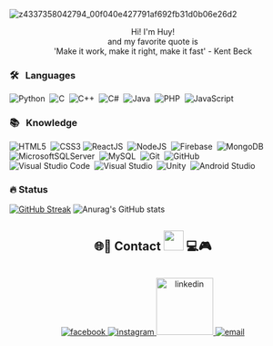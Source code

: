 

![z4337358042794_00f040e427791af692fb31d0b06e26d2](https://github.com/hooeiholigan/hooeiholigan/assets/91777779/c9858780-99c3-4dd0-8298-d941097d9aa3)

<!-- <h1 align="center">🌐📱     Hi , I'm Nguyen Minh Huy <img src="https://media.giphy.com/media/TEnXkcsHrP4YedChhA/giphy.gif" width="35">     💻🎮</h1>      -->
<p align="center">
  Hi! I'm Huy! <br>
  and my favorite quote is <br>
  'Make it work, make it right, make it fast' - Kent Beck<br>
<!--   <a href="https://git.io/typing-svg"><img src="https://readme-typing-svg.herokuapp.com?font=Audiowide&weight=800&size=25&pause=1000&color=8E44AD&background=FBFBFB&center=true&vCenter=true&width=700&lines=Frontend+Developer++%F0%9F%92%BB;Backend+Developer++%E2%9A%99%EF%B8%8F;Aim+to+become+a+software+engineer++%F0%9F%91%A9%E2%80%8D%F0%9F%92%BB](https://readme-typing-svg.herokuapp.com/?font=Audiowide&weight=800&size=25&pause=1000&color=8E44AD&background=FBFBFB&center=true&vCenter=true&width=700&lines=Fullstack+Developer++%F0%9F%92%BB;%EF%B8%8F;Aim+to+become+a+software+engineer++%F0%9F%91%A9%E2%80%8D%F0%9F%92%BB)" alt="Typing SVG" /></a> -->
</p>

### 🛠 &nbsp; Languages

![Python](https://img.shields.io/badge/-Python-05122A?style=flat&logo=python)&nbsp; 
![C](https://img.shields.io/badge/-C-05122A?style=flat&logo=C&logoColor=A8B9CC)&nbsp;
![C++](https://img.shields.io/badge/-C++-05122A?style=flat&logo=C%2B%2B&logoColor=00599C)&nbsp;
![C#](https://img.shields.io/badge/C%23-239120?style=for-the-badge&logo=c-sharp&logoColor=white)&nbsp; 
![Java](https://img.shields.io/badge/Java-ED8B00?style=for-the-badge&logo=java&logoColor=white)&nbsp;
![PHP](https://img.shields.io/badge/PHP-777BB4?style=for-the-badge&logo=php&logoColor=white)&nbsp;
![JavaScript](https://img.shields.io/badge/javascript-%23323330.svg?style=flat-square&logo=javascript&logoColor=%23F7DF1E)&nbsp; 

### 📚 &nbsp; Knowledge
![HTML5](https://img.shields.io/badge/html5-%23E34F26.svg?style=flat-square&logo=html5&logoColor=white)&nbsp; 
![CSS3](https://img.shields.io/badge/css3-%231572B6.svg?style=flat-square&logo=css3&logoColor=white)&nbsp;![ReactJS](https://img.shields.io/badge/react-%2320232a.svg?style=flat-square&logo=react&logoColor=%2361DAFB)&nbsp; ![NodeJS](https://img.shields.io/badge/node.js-6DA55F?style=flat-square&logo=node.js&logoColor=white)&nbsp; 
![Firebase](https://img.shields.io/badge/firebase-%23039BE5.svg?style=flat-square&logo=firebase)&nbsp; 
![MongoDB](https://img.shields.io/badge/MongoDB-%234ea94b.svg?style=flat-square&logo=mongodb&logoColor=white)&nbsp; 
![MicrosoftSQLServer](https://img.shields.io/badge/Microsoft%20SQL%20Server-CC2927?style=for-the-badge&logo=microsoft%20sql%20server&logoColor=white)&nbsp; 
![MySQL](https://img.shields.io/badge/mysql-%2300f.svg?style=for-the-badge&logo=mysql&logoColor=white)&nbsp; 
![Git](https://img.shields.io/badge/-Git-05122A?style=flat&logo=git)&nbsp;
![GitHub](https://img.shields.io/badge/-GitHub-05122A?style=flat&logo=github)&nbsp;  
![Visual Studio Code](https://img.shields.io/badge/-Visual%20Studio%20Code-05122A?style=flat&logo=visual-studio-code&logoColor=007ACC)&nbsp;
![Visual Studio](https://img.shields.io/badge/-Visual%20Studio-05122A?style=flat&logo=visual-studio&logoColor=purple)&nbsp;
![Unity](https://img.shields.io/badge/Unity-57b9d3.svg?style=flat&logo=unity)&nbsp;
![Android Studio](https://img.shields.io/badge/Android_Studio-3DDC84?style=for-the-badge&logo=android-studio&logoColor=white)&nbsp;

### 🔥 Status
[![GitHub Streak](https://streak-stats.demolab.com?user=NguyenMinhHuy-Dev&theme=neon)](https://git.io/streak-stats)
![Anurag's GitHub stats](https://github-readme-stats.vercel.app/api?username=NguyenMinhHuy-Dev&show_icons=true&theme=radical)


<h2 align="center">🌐📱 Contact <img src="https://media.giphy.com/media/TEnXkcsHrP4YedChhA/giphy.gif" width="35">     💻🎮</h1>  
<br>
<div align="center">
  <a href="https://www.facebook.com/profile.php?id=100015232036699" target="blank">
    <img src="https://scontent.fsgn3-1.fna.fbcdn.net/v/t1.15752-9/344105366_258662223321369_1191516094020938751_n.png?_nc_cat=104&ccb=1-7&_nc_sid=ae9488&_nc_ohc=7ABCwCZ-d_MAX9098kU&_nc_ht=scontent.fsgn3-1.fna&oh=03_AdTDhxIbvJfCKRpnx0EA8AsTJPgDO6FopIfvQzt8k0tz-w&oe=64ABBF6F" alt="facebook" />
  </a>
   <a href="https://www.instagram.com/02.minhuy/" target="blank">
    <img src="https://scontent.fsgn2-6.fna.fbcdn.net/v/t1.15752-9/344288000_1413791122717260_9199809206010471373_n.png?_nc_cat=110&ccb=1-7&_nc_sid=ae9488&_nc_ohc=u3j_62KYr8wAX84iXf7&_nc_ht=scontent.fsgn2-6.fna&oh=03_AdQlGryvYTUy-OHDbZHouZxc7yjwiKw3KngcE0FdewshUg&oe=64ABBABA" alt="instagram" />
  </a>
  <a href="https://www.linkedin.com/in/nguyenminhhuy0212/" target="blank">
    <img src="https://scontent.fsgn2-9.fna.fbcdn.net/v/t1.15752-9/344435643_194328473441808_4357989769312800552_n.png?_nc_cat=103&ccb=1-7&_nc_sid=ae9488&_nc_ohc=I9jtroCmL60AX_-Q-WB&_nc_ht=scontent.fsgn2-9.fna&oh=03_AdSq5sxmOlvw_EvNFnO7AfEb00srbtxao2aDga3XWb5s4g&oe=64ABC6E9" style="width: 100px" alt="linkedin" />
  </a> 
  <a href="mailto:nguyenminhhuy.0938745593@gmail.com" target="top">
    <img src="https://scontent.fsgn2-4.fna.fbcdn.net/v/t1.15752-9/344217826_979852596790435_7441126467108907495_n.png?_nc_cat=109&ccb=1-7&_nc_sid=ae9488&_nc_ohc=8804t_H4qosAX_zDzs2&_nc_ht=scontent.fsgn2-4.fna&oh=03_AdQRyTXnRfKUR1d38DA_RHpu3rNsthFjy4xjSeuCHkp0MA&oe=64ABBDBD" alt="email" />
  </a>
</div>

<br>


